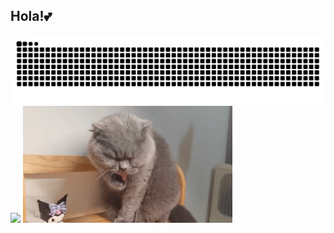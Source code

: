<h2> Hola!💕</h2>
<!--My ![Visitor Count](https://profile-counter.glitch.me/serendipityerr/count.svg)-th visitors!💕-->
<!--<img src="https://media4.giphy.com/media/v1.Y2lkPTc5MGI3NjExcWZ0ZjNtbm4zbmxuOWs0eGtpZ2xkNnlveWNianh3ZjduZGg1NDJ2eSZlcD12MV9pbnRlcm5hbF9naWZfYnlfaWQmY3Q9Zw/MDJ9IbxxvDUQM/giphy.gif" width="35">-->

<picture>
  <source media="(prefers-color-scheme: dark)" srcset="https://raw.githubusercontent.com/serendipityerr/serendipityerr/output/github-contribution-grid-snake-dark.svg">
  <source media="(prefers-color-scheme: light)" srcset="https://raw.githubusercontent.com/serendipityerr/serendipityerr/output/github-contribution-grid-snake.svg">
  <img alt="github contribution grid snake animation" src="https://raw.githubusercontent.com/serendipityerr/serendipityerr/output/github-contribution-grid-snake.svg">
</picture>
  
<!--  [![Top Langs](https://github-readme-stats.vercel.app/api/top-langs/?username=serendipityerr&layout=donut)](https://github.com/serendipityerr/github-readme-stats)-->
  
<!-- ![Anurag's GitHub stats](https://github-readme-stats.vercel.app/api?username=serendipityerr&show_icons=true&theme=radical) -->

<div align="left">
<picture>
  <source
    srcset="https://github-readme-stats.vercel.app/api?username=serendipityerr&show_icons=true&hide_border=true&line_height=24&theme=buefy"
    media="(prefers-color-scheme: radical)"
  />
  <img src="https://github-readme-stats.vercel.app/api?username=serendipityerr&show_icons=true&hide_border=true&line_height=24&theme=buefy" />
</picture>
<picture>
  <!-- <source
    srcset="https://github-readme-stats.vercel.app/api/top-langs/?username=serendipityerr&layout=compact&hide_border=true&langs_count=8&theme=radical"
    media="(prefers-color-scheme: radical)"
  />
  <img src="https://github-readme-stats.vercel.app/api/top-langs/?username=serendipityerr&layout=compact&hide_border=true&langs_count=8&theme=radical" /> -->
  <img src="./cat.gif" width="335">
</picture>
</div>
<!--
**serendipityerr/serendipityerr** is a ✨ _special_ ✨ repository because its `README.md` (this file) appears on your GitHub profile.

Here are some ideas to get you started:

- 🔭 I’m currently working on ...
- 🌱 I’m currently learning ...
- 👯 I’m looking to collaborate on ...
- 🤔 I’m looking for help with ...
- 💬 Ask me about ...
- 📫 How to reach me: ...
- 😄 Pronouns: ...
- ⚡ Fun fact: ...
-->

